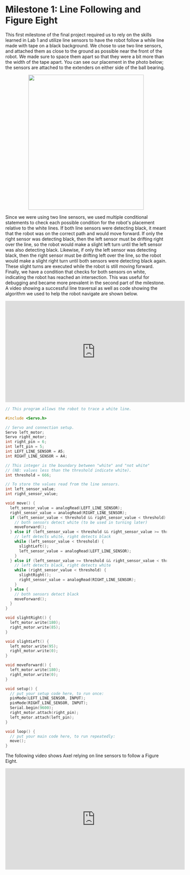 # Milestone 1: Line Following and Figure Eight

This first milestone of the final project required us to rely on the skills
learned in Lab 1 and utilize line sensors to have the robot follow a while line
made with tape on a black background. We chose to use two line sensors, and attached
them as close to the ground as possible near the front of the robot. We made sure
to space them apart so that they were a bit more than the width of the tape apart. You can
see our placement in the photo below; the sensors are attached to the extenders on either side
of the ball bearing.

<p align="center">
  <img src="https://pages.github.coecis.cornell.edu/jg925/ece3400-2019-team10/milestones/teamphoto.jpg" height="420" width="360">
</p>

Since we were using two line sensors, we used multiple conditional statements to check each 
possible condition for the robot's placement relative to the white lines. If both
line sensors were detecting black, it meant that the robot was on the correct path
and would move forward. If only the right sensor was detecting black, then the
left sensor must be drifting right over the line, so the robot would 
make a slight left turn until the left sensor was also detecting black. Likewise, 
if only the left sensor was detecting black, then the right sensor must be drifting
left over the line, so the robot would make a slight right turn until both sensors were
detecting black again. These slight turns are executed while the robot is still moving forward.
Finally, we have a condition that checks for both sensors on white, indicating the robot has
reached an intersection. This was useful for debugging and became more prevalent in the second
part of the milestone. A video showing a successful line traversal as well as code showing the
algorithm we used to help the robot navigate are shown below.

<p align="center">
<iframe width="560" height="315" src="https://www.youtube.com/embed/-ANTz5VJQi0" frameborder="0" allow="accelerometer; autoplay; encrypted-media; gyroscope; picture-in-picture" allowfullscreen></iframe>
</p>

```c
// This program allows the robot to trace a white line.

#include <Servo.h>

// Servo and connection setup.
Servo left_motor;
Servo right_motor;
int right_pin = 6;
int left_pin = 5;
int LEFT_LINE_SENSOR = A5;
int RIGHT_LINE_SENSOR = A4;

// This integer is the boundary between "white" and "not white"
// (NB: values less than the threshold indicate white).
int threshold = 666;

// To store the values read from the line sensors.
int left_sensor_value;
int right_sensor_value;

void move() {
  left_sensor_value = analogRead(LEFT_LINE_SENSOR);
  right_sensor_value = analogRead(RIGHT_LINE_SENSOR);
  if (left_sensor_value < threshold && right_sensor_value < threshold) {
    // both sensors detect white (to be used in turning later)
    moveForward();
  } else if (left_sensor_value < threshold && right_sensor_value >= threshold) {
    // left detects white, right detects black
    while (left_sensor_value < threshold) {
      slightLeft();
      left_sensor_value = analogRead(LEFT_LINE_SENSOR);
    }    
  } else if (left_sensor_value >= threshold && right_sensor_value < threshold) {
    // left detects black, right detects white
    while (right_sensor_value < threshold) {
      slightRight();
      right_sensor_value = analogRead(RIGHT_LINE_SENSOR);
    }
  } else {
    // both sensors detect black
    moveForward();
  }
}

void slightRight() {
  left_motor.write(180);
  right_motor.write(85);
}

void slightLeft() {
  left_motor.write(95);
  right_motor.write(0);
}

void moveForward() {
  left_motor.write(180);
  right_motor.write(0);
}

void setup() {
  // put your setup code here, to run once:
  pinMode(LEFT_LINE_SENSOR, INPUT);
  pinMode(RIGHT_LINE_SENSOR, INPUT);
  Serial.begin(9600);
  right_motor.attach(right_pin);
  left_motor.attach(left_pin);
}

void loop() {
  // put your main code here, to run repeatedly:
  move();
}
```

The following video shows Axel relying on line sensors to follow a Figure Eight.

<p align="center">
<iframe width="560" height="315" src="https://www.youtube.com/embed/FR61TYuzD8M" frameborder="0" allow="accelerometer; autoplay; encrypted-media; gyroscope; picture-in-picture" allowfullscreen></iframe>
</p>
